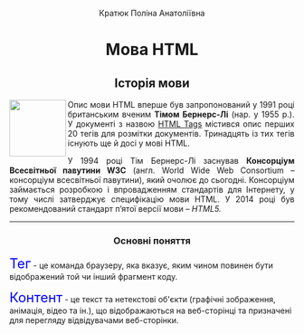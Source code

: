 <html>
<body>
<head>
<title>Мова HTML</title>
  <link rel="stylesheet" href="style.css"/>
<p align="center">Кратюк Поліна Анатоліївна</p>
<h1 align="center">Мова HTML</h1>
<h2 align="center">Історія мови</h2>
<img src="Tim_Berners-Lee.jpg" width="100" align="left">
<p align="justify">Опис мови HTML вперше був запропонований у 1991 році британським
вченим <b>Тімом Бернерс-Лі</b> (нар. у 1955 р.). У документі з назвою
<a href="http://info.cern.ch/hypertext/WWW/MarkUp/Tags.html"> HTML Tags</a> містився
опис перших 20 тегів для розмітки документів. Тринадцять із тих тегів
існують ще й досі у мові HTML.</p>
<p align="justify">У 1994 році Тім Бернерс-Лі заснував <b>Консорціум Всесвітньої павутини W3C</b>
(англ. World Wide Web Consortium – консорціум всесвітньої павутини), який
очолює до сьогодні. Консорціум займається розробкою і впровадженням
стандартів для Інтернету, у тому числі затверджує специфікацію мови
НТМL. У 2014 році був рекомендований стандарт п’ятої версії мови –
<i>HTML5.</i></p>
<hr>
<h3 align="center">Основні поняття</h3>
<p><font color="blue" size="5">Тег</font> - це команда браузеру, яка вказує, яким чином повинен бути
відображений той чи інший фрагмент коду.</p>
<p><font color="blue" size="5">Контент</font> - це текст та нетекстові об&#39;єкти (графічні зображення, анімація,
відео та ін.), що відображаються на веб-сторінці та призначені для перегляду
відвідувачами веб-сторінки.</p>
</head>
</body>
</html>
